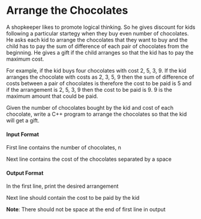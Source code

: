 # Arrange the Chocolates

A shopkeeper likes to promote logical thinking. So he gives discount for kids
following a particular startegy when they buy even number of chocolates. He
asks each kid to arrange the chocolates that they want to buy and the child has
to pay the sum of difference of each pair of chocolates from the beginning. He
gives a gift if the child arranges so that the kid has to pay the maximum cost.

For example, if the kid buys four chocolates with cost 2, 5, 3, 9. If the kid
arranges the chocolate with costs as 2, 3, 5, 9 then the sum of difference of
costs between a pair of chocolates is therefore the cost to be paid is 5 and if the
arrangement is 2, 5, 3, 9 then the cost to be paid is 9. 9 is the maximum amount
that could be paid.

Given the number of chocolates bought by the kid and cost of each chocolate,
write a C++ program to arrange the chocolates so that the kid will get a gift.

#### Input Format

First line contains the number of chocolates, n

Next line contains the cost of the chocolates separated by a space

#### Output Format

In the first line, print the desired arrangement

Next line should contain the cost to be paid by the kid

**Note**: There should not be space at the end of first line in output